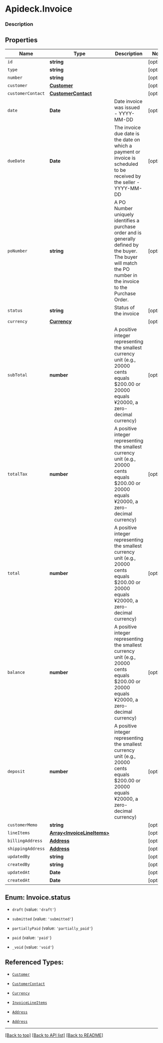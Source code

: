 # Apideck.Invoice

### Description

## Properties
Name | Type | Description | Notes
------------ | ------------- | ------------- | -------------
`id` | **string** |  | [optional] 
`type` | **string** |  | [optional] 
`number` | **string** |  | [optional] 
`customer` | [**Customer**](Customer.md) |  | [optional] 
`customerContact` | [**CustomerContact**](CustomerContact.md) |  | [optional] 
`date` | **Date** | Date invoice was issued - YYYY-MM-DD | [optional] 
`dueDate` | **Date** | The invoice due date is the date on which a payment or invoice is scheduled to be received by the seller - YYYY-MM-DD | [optional] 
`poNumber` | **string** | A PO Number uniquely identifies a purchase order and is generally defined by the buyer. The buyer will match the PO number in the invoice to the Purchase Order. | [optional] 
`status` | **string** | Status of the invoice | [optional] 
`currency` | [**Currency**](Currency.md) |  | [optional] 
`subTotal` | **number** | A positive integer representing the smallest currency unit (e.g., 20000 cents equals $200.00 or 20000 equals ¥20000, a zero-decimal currency) | [optional] 
`totalTax` | **number** | A positive integer representing the smallest currency unit (e.g., 20000 cents equals $200.00 or 20000 equals ¥20000, a zero-decimal currency) | [optional] 
`total` | **number** | A positive integer representing the smallest currency unit (e.g., 20000 cents equals $200.00 or 20000 equals ¥20000, a zero-decimal currency) | [optional] 
`balance` | **number** | A positive integer representing the smallest currency unit (e.g., 20000 cents equals $200.00 or 20000 equals ¥20000, a zero-decimal currency) | [optional] 
`deposit` | **number** | A positive integer representing the smallest currency unit (e.g., 20000 cents equals $200.00 or 20000 equals ¥20000, a zero-decimal currency) | [optional] 
`customerMemo` | **string** |  | [optional] 
`lineItems` | [**Array&lt;InvoiceLineItems&gt;**](InvoiceLineItems.md) |  | [optional] 
`billingAddress` | [**Address**](Address.md) |  | [optional] 
`shippingAddress` | [**Address**](Address.md) |  | [optional] 
`updatedBy` | **string** |  | [optional] 
`createdBy` | **string** |  | [optional] 
`updatedAt` | **Date** |  | [optional] 
`createdAt` | **Date** |  | [optional] 





<a name="InvoiceStatus"></a>
## Enum: Invoice.status


* `draft` (value: `'draft'`)

* `submitted` (value: `'submitted'`)

* `partiallyPaid` (value: `'partially_paid'`)

* `paid` (value: `'paid'`)

* `_void` (value: `'void'`)




## Referenced Types:



* [`Customer`](Customer.md)
* [`CustomerContact`](CustomerContact.md)




* [`Currency`](Currency.md)






* [`InvoiceLineItems`](InvoiceLineItems.md)
* [`Address`](Address.md)
* [`Address`](Address.md)





---

[[Back to top]](#) [[Back to API list]](../../../../README.md#documentation-for-api-endpoints) [[Back to README]](../../../../README.md)


